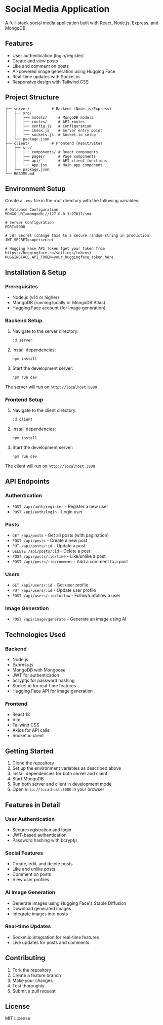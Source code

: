 # Social Media Application

A full-stack social media application built with React, Node.js, Express, and MongoDB.

## Features

- User authentication (login/register)
- Create and view posts
- Like and comment on posts
- AI-powered image generation using Hugging Face
- Real-time updates with Socket.io
- Responsive design with Tailwind CSS

## Project Structure

```
├── server/          # Backend (Node.js/Express)
│   ├── src/
│   │   ├── models/     # MongoDB models
│   │   ├── routes/     # API routes
│   │   ├── config.js   # Configuration
│   │   ├── index.js    # Server entry point
│   │   └── sockets.js  # Socket.io setup
│   └── package.json
├── client/          # Frontend (React/Vite)
│   ├── src/
│   │   ├── components/ # React components
│   │   ├── pages/      # Page components
│   │   ├── api/        # API client functions
│   │   └── App.jsx     # Main app component
│   └── package.json
└── README.md
```

## Environment Setup

Create a `.env` file in the root directory with the following variables:

```env
# Database Configuration
MONGO_URI=mongodb://127.0.0.1:27017/sma

# Server Configuration
PORT=5000

# JWT Secret (change this to a secure random string in production)
JWT_SECRET=supersecret

# Hugging Face API Token (get your token from https://huggingface.co/settings/tokens)
HUGGINGFACE_API_TOKEN=your_huggingface_token_here
```

## Installation & Setup

### Prerequisites
- Node.js (v14 or higher)
- MongoDB (running locally or MongoDB Atlas)
- Hugging Face account (for image generation)

### Backend Setup
1. Navigate to the server directory:
   ```bash
   cd server
   ```

2. Install dependencies:
   ```bash
   npm install
   ```

3. Start the development server:
   ```bash
   npm run dev
   ```

The server will run on `http://localhost:5000`

### Frontend Setup
1. Navigate to the client directory:
   ```bash
   cd client
   ```

2. Install dependencies:
   ```bash
   npm install
   ```

3. Start the development server:
   ```bash
   npm run dev
   ```

The client will run on `http://localhost:3000`

## API Endpoints

### Authentication
- `POST /api/auth/register` - Register a new user
- `POST /api/auth/login` - Login user

### Posts
- `GET /api/posts` - Get all posts (with pagination)
- `POST /api/posts` - Create a new post
- `PUT /api/posts/:id` - Update a post
- `DELETE /api/posts/:id` - Delete a post
- `POST /api/posts/:id/like` - Like/unlike a post
- `POST /api/posts/:id/comment` - Add a comment to a post

### Users
- `GET /api/users/:id` - Get user profile
- `PUT /api/users/:id` - Update user profile
- `POST /api/users/:id/follow` - Follow/unfollow a user

### Image Generation
- `POST /api/image/generate` - Generate an image using AI

## Technologies Used

### Backend
- Node.js
- Express.js
- MongoDB with Mongoose
- JWT for authentication
- bcryptjs for password hashing
- Socket.io for real-time features
- Hugging Face API for image generation

### Frontend
- React 18
- Vite
- Tailwind CSS
- Axios for API calls
- Socket.io client

## Getting Started

1. Clone the repository
2. Set up the environment variables as described above
3. Install dependencies for both server and client
4. Start MongoDB
5. Run both server and client in development mode
6. Open `http://localhost:3000` in your browser

## Features in Detail

### User Authentication
- Secure registration and login
- JWT-based authentication
- Password hashing with bcryptjs

### Social Features
- Create, edit, and delete posts
- Like and unlike posts
- Comment on posts
- View user profiles

### AI Image Generation
- Generate images using Hugging Face's Stable Diffusion
- Download generated images
- Integrate images into posts

### Real-time Updates
- Socket.io integration for real-time features
- Live updates for posts and comments

## Contributing

1. Fork the repository
2. Create a feature branch
3. Make your changes
4. Test thoroughly
5. Submit a pull request

## License

MIT License
